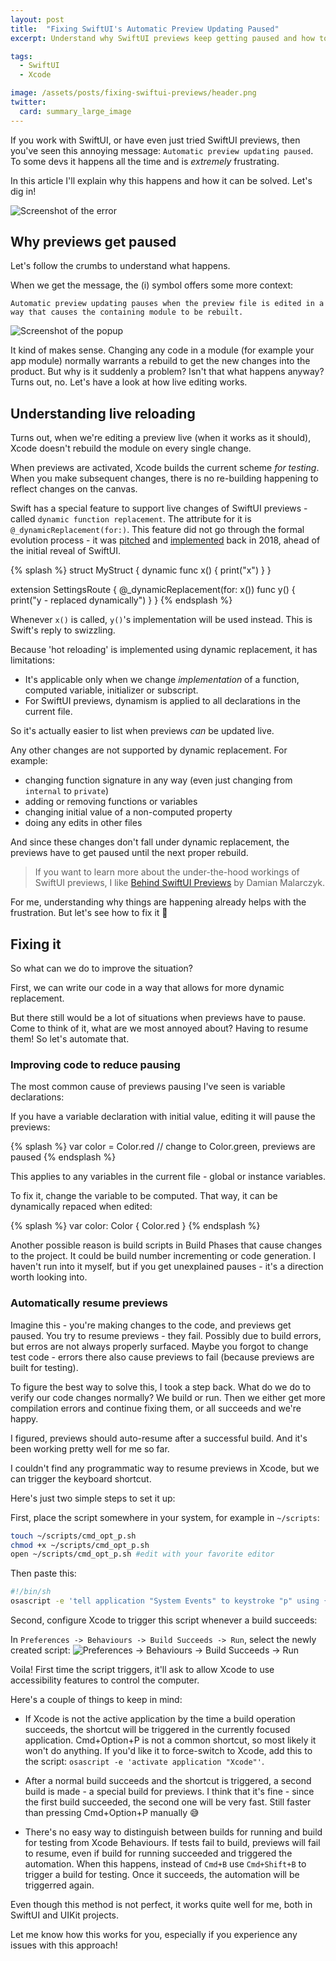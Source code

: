 ```yaml
---
layout: post
title:  "Fixing SwiftUI's Automatic Preview Updating Paused"
excerpt: Understand why SwiftUI previews keep getting paused and how to improve the situation

tags: 
  - SwiftUI
  - Xcode 

image: /assets/posts/fixing-swiftui-previews/header.png
twitter: 
  card: summary_large_image
---
```


If you work with SwiftUI, or have even just tried SwiftUI previews, then you've seen this annoying message: `Automatic preview updating paused`.
To some devs it happens all the time and is _extremely_ frustrating. 

In this article I'll explain why this happens and how it can be solved. 
Let's dig in!

![Screenshot of the error](/assets/posts/fixing-swiftui-previews/header.png)

## Why previews get paused

Let's follow the crumbs to understand what happens. 

When we get the message, the (i) symbol offers some more context:

`Automatic preview updating pauses when the preview file is edited in a way that causes the containing module to be rebuilt.`

![Screenshot of the popup](/assets/posts/fixing-swiftui-previews/popup.png)

It kind of makes sense.
Changing any code in a module (for example your app module) normally warrants a rebuild to get the new changes into the product. 
But why is it suddenly a problem? Isn't that what happens anyway?
Turns out, no. Let's have a look at how live editing works.

## Understanding live reloading

Turns out, when we're editing a preview live (when it works as it should), Xcode doesn't rebuild the module on every single change. 

When previews are activated, Xcode builds the current scheme _for testing_. When you make subsequent changes, there is no re-building happening to reflect changes on the canvas.

Swift has a special feature to support live changes of SwiftUI previews - called `dynamic function replacement`. The attribute for it is `@_dynamicReplacement(for:)`.
This feature did not go through the formal evolution process - it was [pitched](https://forums.swift.org/t/dynamic-method-replacement/16619) and [implemented](https://github.com/apple/swift/pull/20333) back in 2018, ahead of the initial reveal of SwiftUI. 

{% splash %}
struct MyStruct {
    dynamic func x() {
      print("x")
    }
}

extension SettingsRoute {
  @_dynamicReplacement(for: x())
  func y() {
    print("y - replaced dynamically")
  }
}
{% endsplash %}

Whenever `x()` is called, `y()`'s implementation will be used instead. This is Swift's reply to swizzling.

Because 'hot reloading' is implemented using dynamic replacement, it has limitations:
- It's applicable only when we change _implementation_ of a function, computed variable, initializer or subscript.
- For SwiftUI previews, dynamism is applied to all declarations in the current file.

So it's actually easier to list when previews _can_ be updated live. 

Any other changes are not supported by dynamic replacement. For example:

- changing function signature in any way (even just changing from `internal` to `private`)
- adding or removing functions or variables
- changing initial value of a non-computed property
- doing any edits in other files

And since these changes don't fall under dynamic replacement, the previews have to get paused until the next proper rebuild.

> If you want to learn more about the under-the-hood workings of SwiftUI previews, I like [Behind SwiftUI Previews](https://www.guardsquare.com/blog/behind-swiftui-previews) by Damian Malarczyk.

For me, understanding why things are happening already helps with the frustration. But let's see how to fix it 🙌

## Fixing it

So what can we do to improve the situation?

First, we can write our code in a way that allows for more dynamic replacement.

But there still would be a lot of situations when previews have to pause. 
Come to think of it, what are we most annoyed about? Having to resume them! So let's automate that.

### Improving code to reduce pausing 

The most common cause of previews pausing I've seen is variable declarations:

If you have a variable declaration with initial value, editing it will pause the previews:

{% splash %}
var color = Color.red // change to Color.green, previews are paused
{% endsplash %}

This applies to any variables in the current file - global or instance variables. 

To fix it, change the variable to be computed. That way, it can be dynamically repaced when edited:

{% splash %}
var color: Color { Color.red }
{% endsplash %}

Another possible reason is build scripts in Build Phases that cause changes to the project. It could be build number incrementing or code generation. 
I haven't run into it myself, but if you get unexplained pauses - it's a direction worth looking into.

### Automatically resume previews 

Imagine this - you're making changes to the code, and previews get paused. You try to resume previews - they fail. Possibly due to build errors, but erros are not always properly surfaced. 
Maybe you forgot to change test code - errors there also cause previews to fail (because previews are built for testing). 

To figure the best way to solve this, I took a step back. What do we do to verify our code changes normally? We build or run. Then we either get more compilation errors and continue fixing them, or all succeeds and we're happy. 

I figured, previews should auto-resume after a successful build. And it's been working pretty well for me so far.

I couldn't find any programmatic way to resume previews in Xcode, but we can trigger the keyboard shortcut. 

Here's just two simple steps to set it up:

First, place the script somewhere in your system, for example in `~/scripts`:

```bash
touch ~/scripts/cmd_opt_p.sh
chmod +x ~/scripts/cmd_opt_p.sh
open ~/scripts/cmd_opt_p.sh #edit with your favorite editor
```
Then paste this:
```bash
#!/bin/sh
osascript -e 'tell application "System Events" to keystroke "p" using {command down, option down}'
```

Second, configure Xcode to trigger this script whenever a build succeeds:

In `Preferences -> Behaviours -> Build Succeeds -> Run`, select the newly created script: 
![Preferences -> Behaviours -> Build Succeeds -> Run](/assets/posts/fixing-swiftui-previews/behaviours.png)

Voila! First time the script triggers, it'll ask to allow Xcode to use accessibility features to control the computer. 

Here's a couple of things to keep in mind: 

- If Xcode is not the active application by the time a build operation succeeds, the shortcut will be triggered in the currently focused application.
Cmd+Option+P is not a common shortcut, so most likely it won't do anything. 
If you'd like it to force-switch to Xcode, add this to the script: `osascript -e 'activate application "Xcode"'`.

- After a normal build succeeds and the shortcut is triggered, a second build is made - a special build for previews. 
I think that it's fine - since the first build succeeded, the second one will be very fast. Still faster than pressing Cmd+Option+P manually 😅

- There's no easy way to distinguish between builds for running and build for testing from Xcode Behaviours.
If tests fail to build, previews will fail to resume, even if build for running succeeded and triggered the automation. 
When this happens, instead of `Cmd+B` use `Cmd+Shift+B` to trigger a build for testing. Once it succeeds, the automation will be triggerred again.

Even though this method is not perfect, it works quite well for me, both in SwiftUI and UIKit projects.

Let me know how this works for you, especially if you experience any issues with this approach!